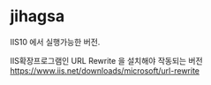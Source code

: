 # jihagsa

IIS10 에서 실행가능한 버전.

IIS확장프로그램인 URL Rewrite 을 설치해야 작동되는 버전
https://www.iis.net/downloads/microsoft/url-rewrite